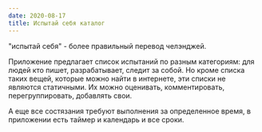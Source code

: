 ```yaml
---
date: 2020-08-17
title: Испытай себя каталог
---
```


"испытай себя" - более правильный перевод челэнджей.

Приложение предлагает список испытаний по разным категориям: для людей кто пишет, разрабатывает, следит за собой. Но кроме списка таких вещей, которые можно найти в интернете, эти списки не являются статичными. Их можно оценивать, комментировать, перегруппировать, добавлять свои. 

А еще все состязания требуют выполнения за определенное время, в приложении есть таймер и календарь и все сроки.